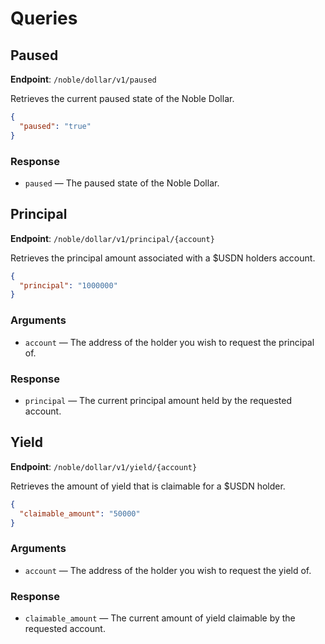 # Queries

## Paused

**Endpoint**: `/noble/dollar/v1/paused`

Retrieves the current paused state of the Noble Dollar.

```json
{
  "paused": "true"
}
```

### Response

- `paused` — The paused state of the Noble Dollar.

## Principal

**Endpoint**: `/noble/dollar/v1/principal/{account}`

Retrieves the principal amount associated with a $USDN holders account.

```json
{
  "principal": "1000000"
}
```

### Arguments

- `account` — The address of the holder you wish to request the principal of.

### Response

- `principal` — The current principal amount held by the requested account.

## Yield

**Endpoint**: `/noble/dollar/v1/yield/{account}`

Retrieves the amount of yield that is claimable for a $USDN holder.

```json
{
  "claimable_amount": "50000"
}
```

### Arguments

- `account` — The address of the holder you wish to request the yield of.

### Response

- `claimable_amount` — The current amount of yield claimable by the requested account.
